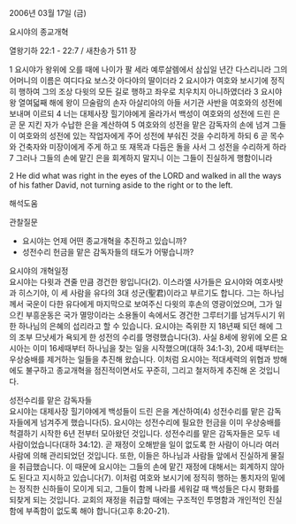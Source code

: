 2006년 03월 17일 (금)

요시야의 종교개혁



열왕기하 22:1 - 22:7 / 새찬송가 511 장


1 요시야가 왕위에 오를 때에 나이가 팔 세라 예루살렘에서 삼십일 년간 다스리니라 그의 어머니의 이름은 여디다요 보스갓 아다야의 딸이더라 2 요시야가 여호와 보시기에 정직히 행하여 그의 조상 다윗의 모든 길로 행하고 좌우로 치우치지 아니하였더라 3 요시야 왕 열여덟째 해에 왕이 므술람의 손자 아살리야의 아들 서기관 사반을 여호와의 성전에 보내며 이르되 4 너는 대제사장 힐기야에게 올라가서 백성이 여호와의 성전에 드린 은 곧 문 지킨 자가 수납한 은을 계산하여 5 여호와의 성전을 맡은 감독자의 손에 넘겨 그들이 여호와의 성전에 있는 작업자에게 주어 성전에 부숴진 것을 수리하게 하되 6 곧 목수와 건축자와 미장이에게 주게 하고 또 재목과 다듬은 돌을 사서 그 성전을 수리하게 하라 7 그러나 그들의 손에 맡긴 은을 회계하지 말지니 이는 그들이 진실하게 행함이니라 


2  He did what was right in the eyes of the LORD and walked in all the ways of his father David, not turning aside to the right or to the left.

해석도움





관찰질문
- 요시야는 언제 어떤 종교개혁을 추진하고 있습니까? 
- 성전수리 헌금을 맡은 감독자들의 태도가 어떻습니까? 


요시야의 개혁일정  
요시야는 다윗과 견줄 만큼 경건한 왕입니다(2). 이스라엘 사가들은 요시야와 여호사밧과 히스기야, 이 세 사람을 유다의 3대  성군(聖君)이라고  부르기도 합니다. 그는 하나님께서 국운이 다한 유다에게 마지막으로 보여주신 다윗의 후손의 영광이었으며, 그가 일으킨 부흥운동은 국가 멸망이라는 소용돌이 속에서도 경건한 그루터기를 남겨두시기 위한 하나님의 은혜의 섭리라고 할 수 있습니다. 요시야는 즉위한 지 18년째 되던 해에 그의 조부 므낫세가 욕되게 한 성전의 수리를 명령했습니다(3). 사실 8세에 왕위에 오른 요시아는 이미 16세때부터 하나님을 찾는 일을 시작했으며(대하 34:1-3), 20세 때부터는 우상숭배를 제거하는 일들을 추진해 왔습니다. 이처럼 요시야는 적대세력의 위협과 방해에도 불구하고 종교개혁을 점진적이면서도 꾸준히, 그리고 철저하게 추진해 온 것입니다. 

성전수리를 맡은 감독자들  
요시야는 대제사장 힐기야에게 백성들이 드린 은을 계산하여(4) 성전수리를 맡은 감독자들에게 넘겨주게 했습니다(5). 요시야는 성전수리에 필요한 헌금을 이미 우상숭배를 척결하기 시작한 6년 전부터 모아왔던 것입니다. 성전수리를 맡은 감독자들은 모두 네 사람이었습니다(대하 34:12). 곧 재정이 오해받을 일이 없도록 한 사람이 아니라 여러 사람에 의해 관리되었던 것입니다. 또한, 이들은 하나님과 사람들 앞에서 진실하게 물질을 취급했습니다. 이 때문에 요시야는 그들의 손에 맡긴 재정에 대해서는 회계하지 않아도 된다고 지시하고 있습니다(7). 이처럼 여호와 보시기에 정직히 행하는 통치자의 밑에는 정직한 신하들이 모이게 되고, 그들이 함께 나라를 세워갈 때 백성들은 다시 평화를 되찾게 되는 것입니다. 교회의 재정을 취급할 때에는 구조적인 투명함과 개인적인 진실함에 부족함이 없도록 해야 합니다(고후 8:20-21).